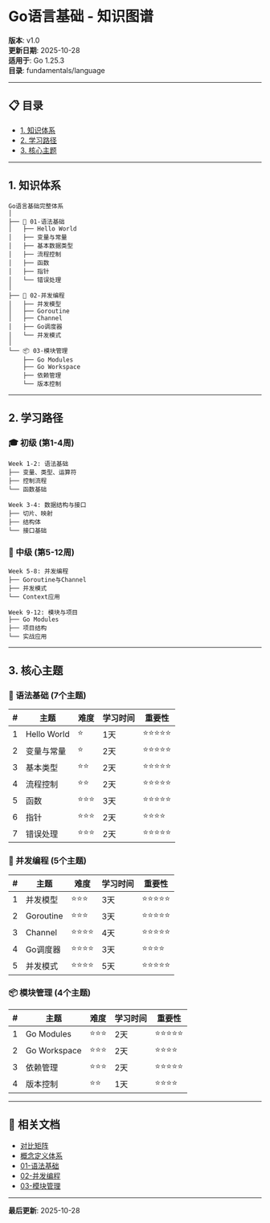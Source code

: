 # Go语言基础 - 知识图谱

**版本**: v1.0  
**更新日期**: 2025-10-28  
**适用于**: Go 1.25.3  
**目录**: fundamentals/language

---

## 📋 目录

- [1. 知识体系](#1-知识体系)
- [2. 学习路径](#2-学习路径)
- [3. 核心主题](#3-核心主题)

---

## 1. 知识体系

```text
Go语言基础完整体系
│
├── 📖 01-语法基础
│   ├── Hello World
│   ├── 变量与常量
│   ├── 基本数据类型
│   ├── 流程控制
│   ├── 函数
│   ├── 指针
│   └── 错误处理
│
├── 🔄 02-并发编程
│   ├── 并发模型
│   ├── Goroutine
│   ├── Channel
│   ├── Go调度器
│   └── 并发模式
│
└── 📦 03-模块管理
    ├── Go Modules
    ├── Go Workspace
    ├── 依赖管理
    └── 版本控制
```

---

## 2. 学习路径

### 🎓 初级 (第1-4周)

```text
Week 1-2: 语法基础
├── 变量、类型、运算符
├── 控制流程
└── 函数基础

Week 3-4: 数据结构与接口
├── 切片、映射
├── 结构体
└── 接口基础
```

### 🚀 中级 (第5-12周)

```text
Week 5-8: 并发编程
├── Goroutine与Channel
├── 并发模式
└── Context应用

Week 9-12: 模块与项目
├── Go Modules
├── 项目结构
└── 实战应用
```

---

## 3. 核心主题

### 📖 语法基础 (7个主题)

| # | 主题 | 难度 | 学习时间 | 重要性 |
|---|------|------|---------|-------|
| 1 | Hello World | ⭐ | 1天 | ⭐⭐⭐⭐⭐ |
| 2 | 变量与常量 | ⭐ | 2天 | ⭐⭐⭐⭐⭐ |
| 3 | 基本类型 | ⭐⭐ | 2天 | ⭐⭐⭐⭐⭐ |
| 4 | 流程控制 | ⭐⭐ | 2天 | ⭐⭐⭐⭐⭐ |
| 5 | 函数 | ⭐⭐⭐ | 3天 | ⭐⭐⭐⭐⭐ |
| 6 | 指针 | ⭐⭐⭐ | 2天 | ⭐⭐⭐⭐ |
| 7 | 错误处理 | ⭐⭐⭐ | 2天 | ⭐⭐⭐⭐⭐ |

### 🔄 并发编程 (5个主题)

| # | 主题 | 难度 | 学习时间 | 重要性 |
|---|------|------|---------|-------|
| 1 | 并发模型 | ⭐⭐⭐ | 3天 | ⭐⭐⭐⭐⭐ |
| 2 | Goroutine | ⭐⭐⭐ | 3天 | ⭐⭐⭐⭐⭐ |
| 3 | Channel | ⭐⭐⭐⭐ | 4天 | ⭐⭐⭐⭐⭐ |
| 4 | Go调度器 | ⭐⭐⭐⭐ | 3天 | ⭐⭐⭐⭐ |
| 5 | 并发模式 | ⭐⭐⭐⭐ | 5天 | ⭐⭐⭐⭐⭐ |

### 📦 模块管理 (4个主题)

| # | 主题 | 难度 | 学习时间 | 重要性 |
|---|------|------|---------|-------|
| 1 | Go Modules | ⭐⭐⭐ | 2天 | ⭐⭐⭐⭐⭐ |
| 2 | Go Workspace | ⭐⭐⭐ | 2天 | ⭐⭐⭐⭐ |
| 3 | 依赖管理 | ⭐⭐⭐ | 2天 | ⭐⭐⭐⭐⭐ |
| 4 | 版本控制 | ⭐⭐ | 1天 | ⭐⭐⭐⭐ |

---

## 🔗 相关文档

- [对比矩阵](./00-对比矩阵.md)
- [概念定义体系](./00-概念定义体系.md)
- [01-语法基础](./01-语法基础/README.md)
- [02-并发编程](./02-并发编程/README.md)
- [03-模块管理](./03-模块管理/README.md)

---

**最后更新**: 2025-10-28
